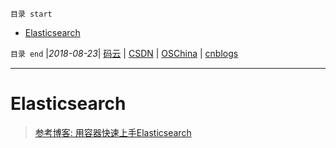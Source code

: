 `目录 start`
 
- [Elasticsearch](#elasticsearch)

`目录 end` |_2018-08-23_| [码云](https://gitee.com/gin9) | [CSDN](http://blog.csdn.net/kcp606) | [OSChina](https://my.oschina.net/kcp1104) | [cnblogs](http://www.cnblogs.com/kuangcp)
****************************************
# Elasticsearch

> [参考博客: 用容器快速上手Elasticsearch](http://qinghua.github.io/elastic-search/)

